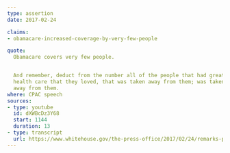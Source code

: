 ```yaml
---
type: assertion
date: 2017-02-24

claims:
- obamacare-increased-coverage-by-very-few-people

quote:
  Obamacare covers very few people.


  And remember, deduct from the number all of the people that had great
  health care that they loved, that was taken away from them; was taken
  away from them.
where: CPAC speech
sources:
- type: youtube
  id: dXWBcDz3Y68
  start: 1144
  duration: 13
- type: transcript
  url: https://www.whitehouse.gov/the-press-office/2017/02/24/remarks-president-trump-conservative-political-action-conference
---
```

